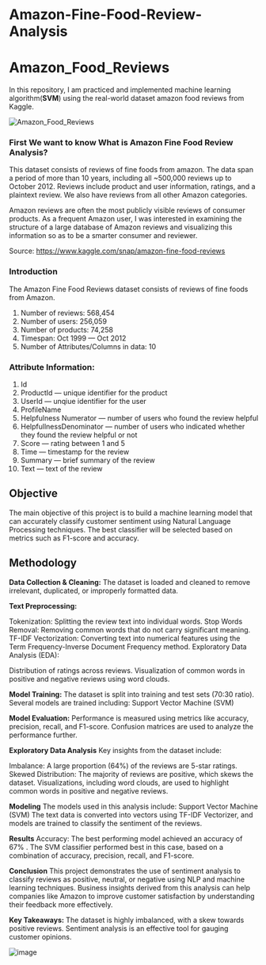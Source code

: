 # Amazon-Fine-Food-Review-Analysis

# Amazon_Food_Reviews
In this repository, I am practiced and implemented  machine learning algorithm(**SVM**) using the real-world dataset amazon food reviews from Kaggle.

![Amazon_Food_Reviews](https://miro.medium.com/max/523/1*bXDiOoCFTSJJdTQ7JbuijQ.png)


### First We want to know What is Amazon Fine Food Review Analysis?
This dataset consists of reviews of fine foods from amazon. The data span a period of more than 10 years, including all ~500,000 reviews up to October 2012. Reviews include product and user information, ratings, and a plaintext review. We also have reviews from all other Amazon categories.

Amazon reviews are often the most publicly visible reviews of consumer products. As a frequent Amazon user, I was interested in examining the structure of a large database of Amazon reviews and visualizing this information so as to be a smarter consumer and reviewer.

Source: https://www.kaggle.com/snap/amazon-fine-food-reviews

### Introduction

The Amazon Fine Food Reviews dataset consists of reviews of fine foods from Amazon.

1. Number of reviews: 568,454
2. Number of users: 256,059
3. Number of products: 74,258
4. Timespan: Oct 1999 — Oct 2012
5. Number of Attributes/Columns in data: 10

### Attribute Information:
1. Id
2. ProductId — unique identifier for the product
3. UserId — unqiue identifier for the user
4. ProfileName
5. Helpfulness Numerator — number of users who found the review helpful
6. HelpfullnessDenominator — number of users who indicated whether they found the review helpful or not
7. Score — rating between 1 and 5
8. Time — timestamp for the review
9. Summary — brief summary of the review
10. Text — text of the review

## Objective
The main objective of this project is to build a machine learning model that can accurately classify customer sentiment using Natural Language Processing techniques. The best classifier will be selected based on metrics such as F1-score and accuracy.

## Methodology
**Data Collection & Cleaning:**
The dataset is loaded and cleaned to remove irrelevant, duplicated, or improperly formatted data.

**Text Preprocessing:**

Tokenization: Splitting the review text into individual words.
Stop Words Removal: Removing common words that do not carry significant meaning.
TF-IDF Vectorization: Converting text into numerical features using the Term Frequency-Inverse Document Frequency method.
Exploratory Data Analysis (EDA):

Distribution of ratings across reviews.
Visualization of common words in positive and negative reviews using word clouds.


**Model Training:**
The dataset is split into training and test sets (70:30 ratio). Several models are trained including:
Support Vector Machine (SVM)


**Model Evaluation:**
Performance is measured using metrics like accuracy, precision, recall, and F1-score. Confusion matrices are used to analyze the performance further.


**Exploratory Data Analysis**
Key insights from the dataset include:

Imbalance: A large proportion (64%) of the reviews are 5-star ratings.
Skewed Distribution: The majority of reviews are positive, which skews the dataset.
Visualizations, including word clouds, are used to highlight common words in positive and negative reviews.


**Modeling**
The models used in this analysis include:
Support Vector Machine (SVM)
The text data is converted into vectors using TF-IDF Vectorizer, and models are trained to classify the sentiment of the reviews.


**Results**
Accuracy: The best performing model achieved an accuracy of 67% .
The SVM classifier performed best in this case, based on a combination of accuracy, precision, recall, and F1-score.


**Conclusion**
This project demonstrates the use of sentiment analysis to classify reviews as positive, neutral, or negative using NLP and machine learning techniques. Business insights derived from this analysis can help companies like Amazon to improve customer satisfaction by understanding their feedback more effectively.


**Key Takeaways:**
The dataset is highly imbalanced, with a skew towards positive reviews.
Sentiment analysis is an effective tool for gauging customer opinions.



![image](https://github.com/user-attachments/assets/e7b37372-3caa-4fd6-b8c5-8fcdec641834)

